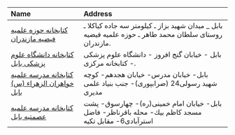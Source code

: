 | Name                                                     | Address                                                                                               |
|:---------------------------------------------------------|:------------------------------------------------------------------------------------------------------|
| [کتابخانه حوزه علمیه فیضیه مازندران](http://faiz432.ir)  | بابل _ میدان شهید بزاز ـ کیلومتر سه جاده کیاکلا ـ روستای سلطان محمد طاهر ـ حوزه علمیه فیضیه مازندران. |
| [كتابخانه دانشگاه علوم پزشكی بابل](http://mvbabol.ac.ir) | بابل - خیابان گنج افروز - دانشگاه علوم پزشكی - كتابخانه مركزی.                                        |
| [کتابخانه مدرسه علمیه خواهران الزهراء (س) بابل](http://) | بابل- خیابان مدرس- خیابان هجدهم- كوچه شهید رسولی24 (ضرابپوری)- جنب بنیاد علمی مدیری                   |
| [کتابخانه مدرسه علمیه عصمتیه بابل](http://)              | بابل- خیابان امام خمینی(ره)- چهارسوق- پشت مسجد كاظم بیك- محله باقرناظر- فاضل استرآبادی6- مقابل تكیه   |